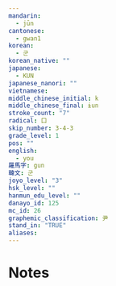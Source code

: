 ```yaml
---
mandarin:
  - jūn
cantonese:
  - gwan1
korean:
  - 군
korean_native: ""
japanese:
  - KUN
japanese_nanori: ""
vietnamese:
middle_chinese_initial: k
middle_chinese_final: ɨun
stroke_count: "7"
radical: 口
skip_number: 3-4-3
grade_level: 1
pos: ""
english:
  - you
羅馬字: gun
韓文: 군
joyo_level: "3"
hsk_level: ""
hanmun_edu_level: ""
danayo_id: 125
mc_id: 26
graphemic_classification: 尹
stand_in: "TRUE"
aliases:
---
```


# Notes
